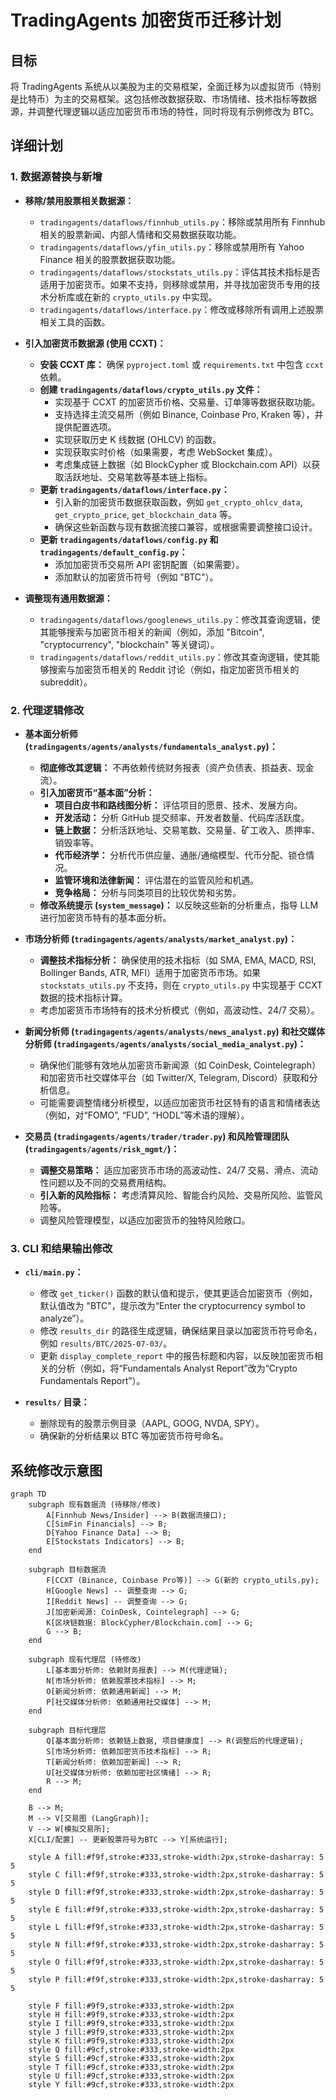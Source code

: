 # TradingAgents 加密货币迁移计划

## 目标

将 TradingAgents 系统从以美股为主的交易框架，全面迁移为以虚拟货币（特别是比特币）为主的交易框架。这包括修改数据获取、市场情绪、技术指标等数据源，并调整代理逻辑以适应加密货币市场的特性，同时将现有示例修改为 BTC。

## 详细计划

### 1. 数据源替换与新增

*   **移除/禁用股票相关数据源：**
    *   `tradingagents/dataflows/finnhub_utils.py`：移除或禁用所有 Finnhub 相关的股票新闻、内部人情绪和交易数据获取功能。
    *   `tradingagents/dataflows/yfin_utils.py`：移除或禁用所有 Yahoo Finance 相关的股票数据获取功能。
    *   `tradingagents/dataflows/stockstats_utils.py`：评估其技术指标是否适用于加密货币。如果不支持，则移除或禁用，并寻找加密货币专用的技术分析库或在新的 `crypto_utils.py` 中实现。
    *   `tradingagents/dataflows/interface.py`：修改或移除所有调用上述股票相关工具的函数。

*   **引入加密货币数据源 (使用 CCXT)：**
    *   **安装 CCXT 库：** 确保 `pyproject.toml` 或 `requirements.txt` 中包含 `ccxt` 依赖。
    *   **创建 `tradingagents/dataflows/crypto_utils.py` 文件：**
        *   实现基于 CCXT 的加密货币价格、交易量、订单簿等数据获取功能。
        *   支持选择主流交易所（例如 Binance, Coinbase Pro, Kraken 等），并提供配置选项。
        *   实现获取历史 K 线数据 (OHLCV) 的函数。
        *   实现获取实时价格（如果需要，考虑 WebSocket 集成）。
        *   考虑集成链上数据（如 BlockCypher 或 Blockchain.com API）以获取活跃地址、交易笔数等基本链上指标。
    *   **更新 `tradingagents/dataflows/interface.py`：**
        *   引入新的加密货币数据获取函数，例如 `get_crypto_ohlcv_data`, `get_crypto_price`, `get_blockchain_data` 等。
        *   确保这些新函数与现有数据流接口兼容，或根据需要调整接口设计。
    *   **更新 `tradingagents/dataflows/config.py` 和 `tradingagents/default_config.py`：**
        *   添加加密货币交易所 API 密钥配置（如果需要）。
        *   添加默认的加密货币符号（例如 "BTC"）。

*   **调整现有通用数据源：**
    *   `tradingagents/dataflows/googlenews_utils.py`：修改其查询逻辑，使其能够搜索与加密货币相关的新闻（例如，添加 "Bitcoin", "cryptocurrency", "blockchain" 等关键词）。
    *   `tradingagents/dataflows/reddit_utils.py`：修改其查询逻辑，使其能够搜索与加密货币相关的 Reddit 讨论（例如，指定加密货币相关的 subreddit）。

### 2. 代理逻辑修改

*   **基本面分析师 (`tradingagents/agents/analysts/fundamentals_analyst.py`)：**
    *   **彻底修改其逻辑：** 不再依赖传统财务报表（资产负债表、损益表、现金流）。
    *   **引入加密货币“基本面”分析：**
        *   **项目白皮书和路线图分析：** 评估项目的愿景、技术、发展方向。
        *   **开发活动：** 分析 GitHub 提交频率、开发者数量、代码库活跃度。
        *   **链上数据：** 分析活跃地址、交易笔数、交易量、矿工收入、质押率、销毁率等。
        *   **代币经济学：** 分析代币供应量、通胀/通缩模型、代币分配、锁仓情况。
        *   **监管环境和法律新闻：** 评估潜在的监管风险和机遇。
        *   **竞争格局：** 分析与同类项目的比较优势和劣势。
    *   **修改系统提示 (`system_message`)：** 以反映这些新的分析重点，指导 LLM 进行加密货币特有的基本面分析。

*   **市场分析师 (`tradingagents/agents/analysts/market_analyst.py`)：**
    *   **调整技术指标分析：** 确保使用的技术指标（如 SMA, EMA, MACD, RSI, Bollinger Bands, ATR, MFI）适用于加密货币市场。如果 `stockstats_utils.py` 不支持，则在 `crypto_utils.py` 中实现基于 CCXT 数据的技术指标计算。
    *   考虑加密货币市场特有的技术分析模式（例如，高波动性、24/7 交易）。

*   **新闻分析师 (`tradingagents/agents/analysts/news_analyst.py`) 和社交媒体分析师 (`tradingagents/agents/analysts/social_media_analyst.py`)：**
    *   确保他们能够有效地从加密货币新闻源（如 CoinDesk, Cointelegraph）和加密货币社交媒体平台（如 Twitter/X, Telegram, Discord）获取和分析信息。
    *   可能需要调整情绪分析模型，以适应加密货币社区特有的语言和情绪表达（例如，对“FOMO”, “FUD”, “HODL”等术语的理解）。

*   **交易员 (`tradingagents/agents/trader/trader.py`) 和风险管理团队 (`tradingagents/agents/risk_mgmt/`)：**
    *   **调整交易策略：** 适应加密货币市场的高波动性、24/7 交易、滑点、流动性问题以及不同的交易费用结构。
    *   **引入新的风险指标：** 考虑清算风险、智能合约风险、交易所风险、监管风险等。
    *   调整风险管理模型，以适应加密货币的独特风险敞口。

### 3. CLI 和结果输出修改

*   **`cli/main.py`：**
    *   修改 `get_ticker()` 函数的默认值和提示，使其更适合加密货币（例如，默认值改为 "BTC"，提示改为“Enter the cryptocurrency symbol to analyze”）。
    *   修改 `results_dir` 的路径生成逻辑，确保结果目录以加密货币符号命名，例如 `results/BTC/2025-07-03/`。
    *   更新 `display_complete_report` 中的报告标题和内容，以反映加密货币相关的分析（例如，将“Fundamentals Analyst Report”改为“Crypto Fundamentals Report”）。

*   **`results/` 目录：**
    *   删除现有的股票示例目录（AAPL, GOOG, NVDA, SPY）。
    *   确保新的分析结果以 BTC 等加密货币符号命名。

## 系统修改示意图

```mermaid
graph TD
    subgraph 现有数据流 (待移除/修改)
        A[Finnhub News/Insider] --> B(数据流接口);
        C[SimFin Financials] --> B;
        D[Yahoo Finance Data] --> B;
        E[Stockstats Indicators] --> B;
    end

    subgraph 目标数据流
        F[CCXT (Binance, Coinbase Pro等)] --> G(新的 crypto_utils.py);
        H[Google News] -- 调整查询 --> G;
        I[Reddit News] -- 调整查询 --> G;
        J[加密新闻源: CoinDesk, Cointelegraph] --> G;
        K[区块链数据: BlockCypher/Blockchain.com] --> G;
        G --> B;
    end

    subgraph 现有代理层 (待修改)
        L[基本面分析师: 依赖财务报表] --> M(代理逻辑);
        N[市场分析师: 依赖股票技术指标] --> M;
        O[新闻分析师: 依赖通用新闻] --> M;
        P[社交媒体分析师: 依赖通用社交媒体] --> M;
    end

    subgraph 目标代理层
        Q[基本面分析师: 依赖链上数据, 项目健康度] --> R(调整后的代理逻辑);
        S[市场分析师: 依赖加密货币技术指标] --> R;
        T[新闻分析师: 依赖加密新闻] --> R;
        U[社交媒体分析师: 依赖加密社区情绪] --> R;
        R --> M;
    end

    B --> M;
    M --> V[交易图 (LangGraph)];
    V --> W[模拟交易所];
    X[CLI/配置] -- 更新股票符号为BTC --> Y[系统运行];

    style A fill:#f9f,stroke:#333,stroke-width:2px,stroke-dasharray: 5 5
    style C fill:#f9f,stroke:#333,stroke-width:2px,stroke-dasharray: 5 5
    style D fill:#f9f,stroke:#333,stroke-width:2px,stroke-dasharray: 5 5
    style E fill:#f9f,stroke:#333,stroke-width:2px,stroke-dasharray: 5 5
    style L fill:#f9f,stroke:#333,stroke-width:2px,stroke-dasharray: 5 5
    style N fill:#f9f,stroke:#333,stroke-width:2px,stroke-dasharray: 5 5
    style O fill:#f9f,stroke:#333,stroke-width:2px,stroke-dasharray: 5 5
    style P fill:#f9f,stroke:#333,stroke-width:2px,stroke-dasharray: 5 5

    style F fill:#9f9,stroke:#333,stroke-width:2px
    style H fill:#9f9,stroke:#333,stroke-width:2px
    style I fill:#9f9,stroke:#333,stroke-width:2px
    style J fill:#9f9,stroke:#333,stroke-width:2px
    style K fill:#9f9,stroke:#333,stroke-width:2px
    style Q fill:#9cf,stroke:#333,stroke-width:2px
    style S fill:#9cf,stroke:#333,stroke-width:2px
    style T fill:#9cf,stroke:#333,stroke-width:2px
    style U fill:#9cf,stroke:#333,stroke-width:2px
    style Y fill:#9cf,stroke:#333,stroke-width:2px